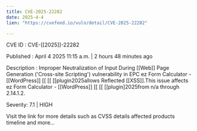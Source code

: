 ```yaml
---
title: CVE-2025-22282
date: 2025-4-4
lien: "https://cvefeed.io/vuln/detail/CVE-2025-22282"

---
```


CVE ID : CVE-[[2025]]-22282

Published :  April 4
2025
11:15 a.m. | 2 hours
48 minutes ago

Description : Improper Neutralization of Input During  [[Web]] Page Generation ('Cross-site Scripting') vulnerability in EPC ez Form Calculator -  [[WordPress]]  [[ [[ [[plugin2025allows Reflected  [[XSS]].This issue affects ez Form Calculator -  [[WordPress]]  [[ [[ [[plugin]2025from n/a through 2.14.1.2.

Severity: 7.1 | HIGH

Visit the link for more details
such as CVSS details
affected products
timeline
and more...
